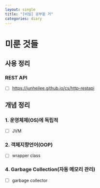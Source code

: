 ```yaml
---
layout: single
title: "[비밀] 공부할 거"
categories: diary
---
```


# 미룬 것들


## 사용 정리
### REST API
- [ ] https://junheilee.github.io/cs/http-restapi


## 개념 정리
### 1. 운영체제(OS)에 독립적
- [ ] JVM
### 2. 객체지향언어(OOP)
- [ ] wrapper class
### 4. Garbage Collection(자동 메모리 관리)
- [ ] garbage collector